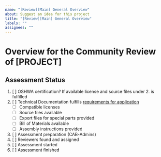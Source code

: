 ```yaml
---
name: "[Review][Main] General Overview"
about: Suggest an idea for this project
title: "[Review][Main] General Overview"
labels: ""
assignees: ""
---
```


# Overview for the Community Review of [PROJECT]

## Assessment Status

1. [ ] OSHWA certification? If available license and source files under 2. is fulfilled
2. [ ] Technical Documentation fulfills [requirements for application](https://gitlab.opensourceecology.de/verein/projekte/cab/CAB/-/wikis/2-Guides/application-guide)
   - [ ] Compatible licenses
   - [ ] Source files available
   - [ ] Export files for special parts provided
   - [ ] Bill of Materials available
   - [ ] Assembly instructions provided
3. [ ] Assessment preparation (CAB-Admins)
4. [ ] Reviewers found and assigned
5. [ ] Assessment started
6. [ ] Assessment finished
